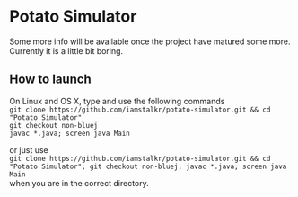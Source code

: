 Potato Simulator
================

Some more info will be available once the project have matured some more. Currently it is a little bit boring.

How to launch
-----------

On Linux and OS X, type and use the following commands  
`git clone https://github.com/iamstalkr/potato-simulator.git && cd "Potato Simulator"`  
`git checkout non-bluej`  
`javac *.java; screen java Main`

or just use  
    `git clone https://github.com/iamstalkr/potato-simulator.git && cd "Potato Simulator"; git checkout non-bluej; javac *.java; screen java Main`  
when you are in the correct directory.